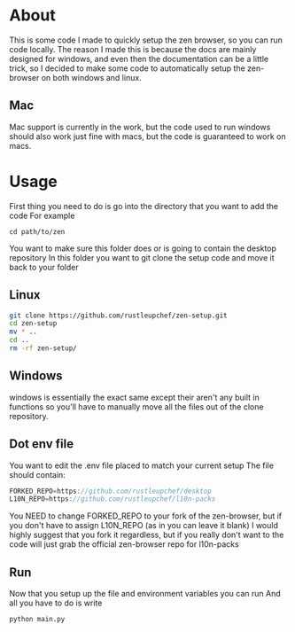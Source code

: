 # About
This is some code I made to quickly setup the zen browser, so you can run code locally. The reason I made this is because the docs are mainly designed for windows, and even then the documentation can be a little trick, so I decided to make some code to automatically setup the zen-browser on both windows and linux.

## Mac
Mac support is currently in the work, but the code used to run windows should also work just fine with macs, but the code is guaranteed to work on macs.

# Usage
First thing you need to do is go into the directory that you want to add the code
For example

    cd path/to/zen
You want to make sure this folder does or is going to contain the desktop repository
In this folder you want to git clone the setup code and move it back to your folder

## Linux
```bash
git clone https://github.com/rustleupchef/zen-setup.git
cd zen-setup
mv * ..
cd ..
rm -rf zen-setup/
```
## Windows
windows is essentially the exact same except their aren't any built in functions so you'll have to manually move all the files out of the clone repository.

## Dot env file
You want to edit the .env file placed to match your current setup
The file should contain:
```js
FORKED_REPO=https://github.com/rustleupchef/desktop
L10N_REPO=https://github.com/rustleupchef/l10n-packs
```
You NEED to change FORKED_REPO to your fork of the zen-browser, but if you don't have to assign L10N_REPO (as in you can leave it blank)
I would highly suggest that you fork it regardless, but if you really don't want to the code will just grab the official zen-browser repo for l10n-packs

## Run
Now that you setup up the file and environment variables you can run
And all you have to do is write
```bash
python main.py
```